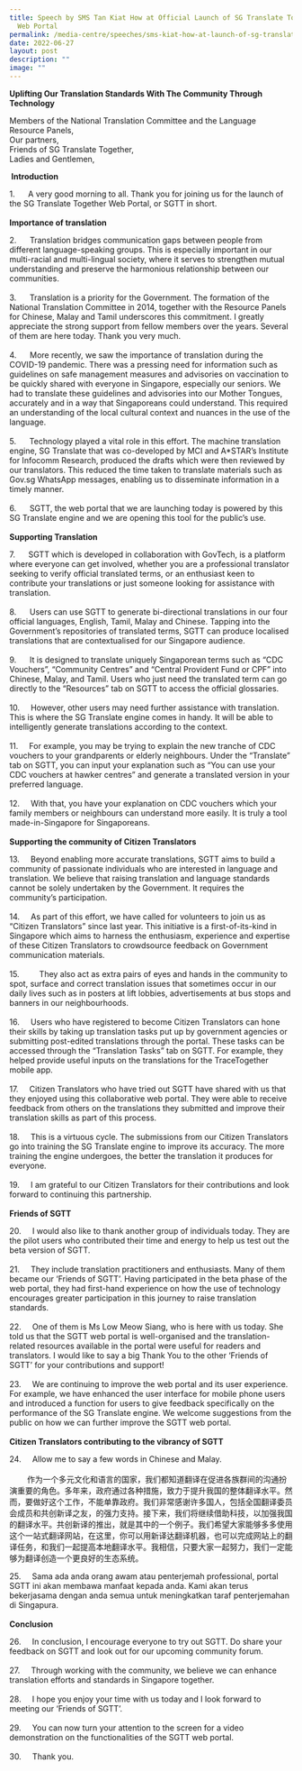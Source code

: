 ```yaml
---
title: Speech by SMS Tan Kiat How at Official Launch of SG Translate Together
  Web Portal
permalink: /media-centre/speeches/sms-kiat-how-at-launch-of-sg-translate-together-web-portal/
date: 2022-06-27
layout: post
description: ""
image: ""
---
```

<p><strong>Uplifting Our Translation Standards With The Community Through Technology&nbsp;</strong></p>
<p>Members of the National Translation Committee and the Language Resource Panels,&nbsp;<br>
Our partners,&nbsp;<br>
Friends of SG Translate Together,&nbsp;<br>
Ladies and Gentlemen,</p>
<p><strong></strong><strong>&nbsp;Introduction&nbsp;</strong></p>
<p>
1. <span style="white-space: pre;">		</span>A very good morning to all. Thank you for joining us for the launch of the SG Translate Together Web Portal, or SGTT in short.&nbsp;<br>
<br>
<strong>Importance of translation&nbsp;</strong></p>
<p>
2. <span style="white-space: pre;">		</span>Translation bridges communication gaps between people from different language-speaking groups. This is especially important in our multi-racial and multi-lingual society, where it serves to strengthen mutual understanding and preserve the harmonious relationship between our communities.&nbsp;<br>
<br>
3. <span style="white-space: pre;">		</span>Translation is a priority for the Government. The formation of the National Translation Committee in 2014, together with the Resource Panels for Chinese, Malay and Tamil underscores this commitment. I greatly appreciate the strong support from fellow members over the years. Several of them are here today. Thank you very much.&nbsp;<br>
<br>
4. <span style="white-space: pre;">		</span>More recently, we saw the importance of translation during the COVID-19 pandemic. There was a pressing need for information such as guidelines on safe management measures and advisories on vaccination to be quickly shared with everyone in Singapore, especially our seniors. We had to translate these guidelines and advisories into our Mother Tongues, accurately and in a way that Singaporeans could understand. This required an understanding of the local cultural context and nuances in the use of the language.&nbsp;<br>
<br>
5. <span style="white-space: pre;">		</span>Technology played a vital role in this effort. The machine translation engine, SG Translate that was co-developed by MCI and A*STAR’s Institute for Infocomm Research, produced the drafts which were then reviewed by our translators. This reduced the time taken to translate materials such as Gov.sg WhatsApp messages, enabling us to disseminate information in a timely manner.&nbsp;<br>
<br>
6. <span style="white-space: pre;">		</span>SGTT, the web portal that we are launching today is powered by this SG Translate engine and we are opening this tool for the public’s use.&nbsp;<br>
<br>
<strong>Supporting Translation&nbsp;</strong></p>
<p>
7. <span style="white-space: pre;">		</span>SGTT which is developed in collaboration with GovTech, is a platform where everyone can get involved, whether you are a professional translator seeking to verify official translated terms, or an enthusiast keen to contribute your translations or just someone looking for assistance with translation.&nbsp;<br>
<br>
8. <span style="white-space: pre;">		</span>Users can use SGTT to generate bi-directional translations in our four official languages, English, Tamil, Malay and Chinese. Tapping into the Government’s repositories of translated terms, SGTT can produce localised translations that are contextualised for our Singapore audience.&nbsp;<br>
<br>
9. <span style="white-space: pre;">		</span>It is designed to translate uniquely Singaporean terms such as “CDC Vouchers”, “Community Centres” and “Central Provident Fund or CPF” into Chinese, Malay, and Tamil. Users who just need the translated term can go directly to the “Resources” tab on SGTT to access the official glossaries.&nbsp;<br>
<br>
10.<span style="white-space: pre;">		</span>However, other users may need further assistance with translation. This is where the SG Translate engine comes in handy. It will be able to intelligently generate translations according to the context.&nbsp;<br>
<br>
11.<span style="white-space: pre;">		</span>For example, you may be trying to explain the new tranche of CDC vouchers to your grandparents or elderly neighbours. Under the “Translate” tab on SGTT, you can input your explanation such as “You can use your CDC vouchers at hawker centres” and generate a translated version in your preferred language.&nbsp;<br>
<br>
12.<span style="white-space: pre;">		</span>With that, you have your explanation on CDC vouchers which your family members or neighbours can understand more easily. It is truly a tool made-in-Singapore for Singaporeans.&nbsp;<br>
<br>
<strong>Supporting the community of Citizen Translators&nbsp;</strong></p>
<p>
13.<span style="white-space: pre;">		</span>Beyond enabling more accurate translations, SGTT aims to build a community of passionate individuals who are interested in language and translation. We believe that raising translation and language standards cannot be solely undertaken by the Government. It requires the community’s participation.&nbsp;<br>
<br>
14.<span style="white-space: pre;">		</span>As part of this effort, we have called for volunteers to join us as “Citizen Translators” since last year. This initiative is a first-of-its-kind in Singapore which aims to harness the enthusiasm, experience and expertise of these Citizen Translators to crowdsource feedback on Government communication materials.&nbsp;<br>
<br>
15. <span style="white-space: pre;">		</span>They also act as extra pairs of eyes and hands in the community to spot, surface and correct translation issues that sometimes occur in our daily lives such as in posters at lift lobbies, advertisements at bus stops and banners in our neighbourhoods.&nbsp;<br>
<br>
16.<span style="white-space: pre;">		</span>Users who have registered to become Citizen Translators can hone their skills by taking up translation tasks put up by government agencies or submitting post-edited translations through the portal. These tasks can be accessed through the “Translation Tasks” tab on SGTT. For example, they helped provide useful inputs on the translations for the TraceTogether mobile app.&nbsp;<br>
<br>
17.<span style="white-space: pre;">		</span>Citizen Translators who have tried out SGTT have shared with us that they enjoyed using this collaborative web portal. They were able to receive feedback from others on the translations they submitted and improve their translation skills as part of this process.&nbsp;<br>
<br>
18.<span style="white-space: pre;">		</span>This is a virtuous cycle. The submissions from our Citizen Translators go into training the SG Translate engine to improve its accuracy. The more training the engine undergoes, the better the translation it produces for everyone.&nbsp;<br>
<br>
19.<span style="white-space: pre;">		</span>I am grateful to our Citizen Translators for their contributions and look forward to continuing this partnership.&nbsp;<br>
<br>
<strong>Friends of SGTT</strong></p>
<p>
20.<span style="white-space: pre;">		</span>I would also like to thank another group of individuals today. They are the pilot users who contributed their time and energy to help us test out the beta version of SGTT.&nbsp;<br>
<br>
21.<span style="white-space: pre;">		</span>They include translation practitioners and enthusiasts. Many of them became our ‘Friends of SGTT’. Having participated in the beta phase of the web portal, they had first-hand experience on how the use of technology encourages greater participation in this journey to raise translation standards.&nbsp;<br>
<br>
22.<span style="white-space: pre;">		</span>One of them is Ms Low Meow Siang, who is here with us today. She told us that the SGTT web portal is well-organised and the translation-related resources available in the portal were useful for readers and translators. I would like to say a big Thank You to the other ‘Friends of SGTT’ for your contributions and support!&nbsp;<br>
<br>
23.<span style="white-space: pre;">		</span>We are continuing to improve the web portal and its user experience. For example, we have enhanced the user interface for mobile phone users and introduced a function for users to give feedback specifically on the performance of the SG Translate engine. We welcome suggestions from the public on how we can further improve the SGTT web portal.&nbsp;<br>
<br>
<strong>Citizen Translators contributing to the vibrancy of SGTT&nbsp;</strong></p>
<p>
24.<span style="white-space: pre;">		</span>Allow me to say a few words in Chinese and Malay.&nbsp;<br>
<br>
<span style="white-space: pre;">		</span>作为一个多元文化和语言的国家，我们都知道翻译在促进各族群间的沟通扮演重要的角色。多年来，政府通过各种措施，致力于提升我国的整体翻译水平。然而，要做好这个工作，不能单靠政府。我们非常感谢许多国人，包括全国翻译委员会成员和共创新译之友，的强力支持。接下来，我们将继续借助科技，以加强我国的翻译水平。共创新译的推出，就是其中的一个例子。我们希望大家能够多多使用这个一站式翻译网站，在这里，你可以用新译达翻译机器，也可以完成网站上的翻译任务，和我们一起提高本地翻译水平。我相信，只要大家一起努力，我们一定能够为翻译创造一个更良好的生态系统。&nbsp;</p>
<p>
25.<span style="white-space: pre;">		</span>Sama ada anda orang awam atau penterjemah professional, portal SGTT ini akan membawa manfaat kepada anda. Kami akan terus bekerjasama dengan anda semua untuk meningkatkan taraf penterjemahan di Singapura.&nbsp;<br>
<br>
<strong>Conclusion&nbsp;</strong></p>
<p>
26.<span style="white-space: pre;">		</span>In conclusion, I encourage everyone to try out SGTT. Do share your feedback on SGTT and look out for our upcoming community forum.&nbsp;<br>
<br>
27.<span style="white-space: pre;">		</span>Through working with the community, we believe we can enhance translation efforts and standards in Singapore together.&nbsp;<br>
<br>
28.<span style="white-space: pre;">		</span>I hope you enjoy your time with us today and I look forward to meeting our ‘Friends of SGTT’.&nbsp;<br>
<br>
29.<span style="white-space: pre;">		</span>You can now turn your attention to the screen for a video demonstration on the functionalities of the SGTT web portal.&nbsp;<br>
<br>
30.<span style="white-space: pre;">		</span>Thank you.&nbsp;</p>